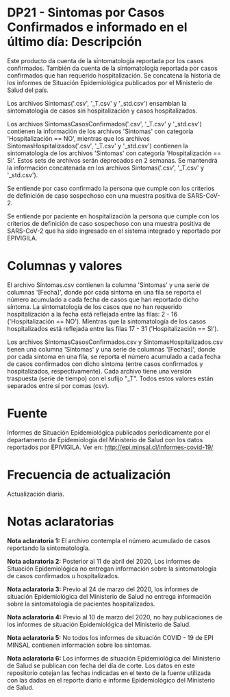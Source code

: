 # DP21 - Sintomas por Casos Confirmados e informado en el último día: Descripción
Este producto da cuenta de la sintomatología reportada por los casos confirmados. También da cuenta de la sintomatología reportada por casos confirmados que han requerido hospitalización. Se concatena la historia de los informes de Situación Epidemiológica publicados por el Ministerio de Salud del país.

Los archivos Sintomas('.csv', '_T.csv' y '_std.csv') ensamblan la sintomatología de casos sin hospitalización y casos hospitalizados. 

Los archivos SintomasCasosConfirmados('.csv', '_T.csv' y '_std.csv') contienen la información de los archivos 'Sintomas' con categoría 'Hospitalización == NO', mientras que los archivos SintomasHospitalizados('.csv', '_T.csv' y '_std.csv') contienen la sintomatología de los archivos 'Sintomas' con categoría 'Hospitalización == SI'. Estos sets de archivos serán deprecados en 2 semanas. Se mantendrá la información concatenada en los archivos Sintomas('.csv', '_T.csv' y '_std.csv').

Se entiende por caso confirmado la persona que cumple con los criterios de definición de caso sospechoso con una muestra positiva de SARS-CoV-2.

Se entiende por paciente en hospitalización la persona que cumple con los criterios de definición de caso sospechoso con una muestra positiva de SARS-CoV-2 que ha sido ingresado en el sistema integrado y reportado por EPIVIGILA.

# Columnas y valores

El archivo Sintomas.csv contienen la columna 'Sintomas' y una serie de columnas '[Fecha]', donde por cada síntoma en una fila se reporta el número acumulado a cada fecha de casos que han reportado dicho síntoma. La sintomatología de los casos que no han requerido hospitalización a la fecha está reflejada entre las filas: 2 - 16 ('Hospitalización == NO'). Mientras que la sintomatología de los casos hospitalizados está reflejada entre las filas 17 - 31 ('Hospitalización == SI').

Los archivos SintomasCasosConfirmados.csv y SintomasHospitalizados.csv tienen una columna 'Síntomas' y una serie de columnas '[Fechas]', donde por cada síntoma en una fila, se reporta el número acumulado a cada fecha de casos confirmados con dicho síntoma (entre casos confirmados y hospitalizados, respectivamente). Cada archivo tiene una versión traspuesta (serie de tiempo) con el sufijo "\_T". Todos estos valores están separados entre sí por comas (csv).

# Fuente
Informes de Situación Epidemiológica publicados períodicamente por el departamento de Epidemiología del Ministerio de Salud con los datos reportados por EPIVIGILA. Ver en: http://epi.minsal.cl/informes-covid-19/

# Frecuencia de actualización
Actualización diaria.

# Notas aclaratorias

**Nota aclaratoria 1:** El archivo contempla el número acumulado de casos reportando la sintomatología.

**Nota aclaratoria 2:** Posterior al 11 de abril del 2020, Los informes de Situación Epidemiológica no entregan información sobre la sintomatología de casos confirmados u hospitalizados.

**Nota aclaratoria 3:** Previo al 24 de marzo del 2020, los  informes de situación Epidemiológica del Ministerio de Salud no entrega información sobre la sintomatología de pacientes hospitalizados.

**Nota aclaratoria 4:** Previo al 10 de marzo del 2020, no hay publicaciones de los informes de situación Epidemiológica del Ministerio de Salud.

**Nota aclaratoria 5:** No todos los informes de situación COVID - 19 de EPI MINSAL contienen información sobre los síntomas.

**Nota aclaratoria 6:** Los informes de situación Epidemiológica del Ministerio de Salud se publican con fecha del día de corte. Los datos en este repositorio cotejan las fechas indicadas en el texto de la fuente utilizada con las dadas en el reporte diario e informe Epidemiológico del Ministerio de Salud.

